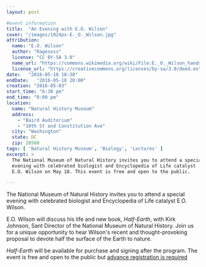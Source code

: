 ```yaml
---
layout: post

#event information
title:  "An Evening with E.O. Wilson"
cover: "/images/1024px-E._O._Wilson.jpg"
attribution:
  name: "E.O. Wilson"
  author: "Ragesoss"
  license: "CC BY-SA 3.0"
  name_url: "https://commons.wikimedia.org/wiki/File:E._O._Wilson_handshake,_October_16,_2007.jpg"
  license_url: "https://creativecommons.org/licenses/by-sa/3.0/deed.en"
date:   "2016-05-18 18:30"
endDate:   "2016-05-18 20:00"
creation: "2016-05-03"
start_time: "6:30 pm"
end_time: "8:00 pm"
location:
  name: "Natural History Museum"
  address:
    - "Baird Auditorium"
    - "10th St and Constitution Ave"
  city: "Washington"
  state: DC
  zip: 20560
tags: [ 'Natural History Museum', 'Biology', 'Lectures' ]
excerpt: >
  The National Museum of Natural History invites you to attend a special
  evening with celebrated biologist and Encyclopedia of Life catalyst
  E.O. Wilson on May 18. This event is free and open to the public.

---
```


The National Museum of Natural History invites you to attend a special
evening with celebrated biologist and Encyclopedia of Life catalyst
E.O. Wilson.

E.O. Wilson will discuss his life and new book, *Half-Earth*, with Kirk
Johnson, Sant Director of the National Museum of Natural History. Join us
for a unique opportunity to hear Wilson's recent and thought-provoking
proposal to devote half the surface of the Earth to nature.

*Half-Earth* will be available for purchase and signing after the program.
The event is free and open to the public but [advance registration is
required](http://go.si.edu/site/Calendar?view=Detail&id=101221)
